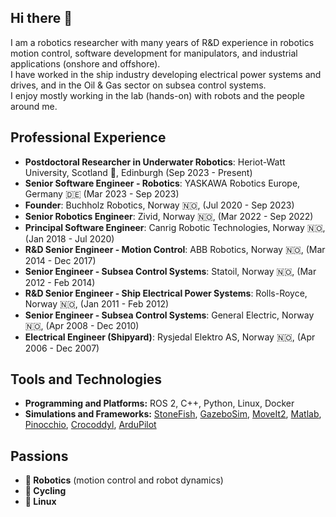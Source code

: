 ## Hi there 👋

I am a robotics researcher with many years of R&D experience in robotics motion control, software development for manipulators, and industrial applications (onshore and offshore). <br>
I have worked in the ship industry developing electrical power systems and drives, and in the Oil & Gas sector on subsea control systems. <br>
I enjoy mostly working in the lab (hands-on) with robots and the people around me. <br>

## Professional Experience

- **Postdoctoral Researcher in Underwater Robotics**: Heriot-Watt University, Scotland :scotland:, Edinburgh (Sep 2023 - Present)
- **Senior Software Engineer - Robotics**: YASKAWA Robotics Europe, Germany :de: (Mar 2023 - Sep 2023)
- **Founder**: Buchholz Robotics, Norway 🇳🇴, (Jul 2020 - Sep 2023)
- **Senior Robotics Engineer**: Zivid, Norway 🇳🇴,  (Mar 2022 - Sep 2022)
- **Principal Software Engineer**: Canrig Robotic Technologies, Norway 🇳🇴, (Jan 2018 - Jul 2020)
- **R&D Senior Engineer - Motion Control**:  ABB Robotics, Norway 🇳🇴, (Mar 2014 - Dec 2017)
- **Senior Engineer - Subsea Control Systems**: Statoil, Norway 🇳🇴, (Mar 2012 - Feb 2014)
- **R&D Senior Engineer - Ship Electrical Power Systems**:  Rolls-Royce, Norway 🇳🇴,  (Jan 2011 - Feb 2012)
- **Senior Engineer - Subsea Control Systems**: General Electric, Norway 🇳🇴, (Apr 2008 - Dec 2010)
- **Electrical Engineer (Shipyard)**: Rysjedal Elektro AS, Norway 🇳🇴, (Apr 2006 - Dec 2007)

## Tools and Technologies

- **Programming and Platforms:** ROS 2, C++, Python, Linux, Docker  
- **Simulations and Frameworks:** [StoneFish](https://stonefish.readthedocs.io/en/latest/), [GazeboSim](https://gazebosim.org/home), [MoveIt2](https://moveit.picknik.ai/main/index.html), [Matlab](https://se.mathworks.com/products/matlab.html), [Pinocchio](https://github.com/stack-of-tasks/pinocchio), [Crocoddyl](https://github.com/loco-3d/crocoddyl), [ArduPilot](https://ardupilot.org/)

## Passions

- **🤖 Robotics** (motion control and robot dynamics)  
- **🚴 Cycling**
- **🐧 Linux**

<!--

| Position                                     | Company                         | Location        | Duration               |
|---------------------------------------------|---------------------------------|-----------------|-----------------------|
| Postdoctoral Researcher in Underwater Robotics | Heriot-Watt University          | Edinburgh, UK   | Sep 2023 - Present    |
| Senior Software Engineer - Robotics            | YASKAWA Europe                 | Germany         | Mar 2023 - Sep 2023   |
| Founder                                        | Buchholz Robotics               | Norway          | Jul 2020 - Sep 2023   |
| Senior Robotics Engineer                       | Zivid                           | Norway          | Mar 2022 - Sep 2022   |
| Principal Software Engineer                    | Canrig Robotic Technologies    | Norway          | Jan 2018 - Jul 2020   |
| R&D Senior Engineer - Motion Control           | ABB Robotics                   | Norway          | Mar 2014 - Dec 2017   |
| Senior Engineer - Subsea Control Systems       | Statoil                        | Norway          | Mar 2012 - Feb 2014   |
| R&D Senior Engineer - Ship Electrical Power Systems | Rolls-Royce                   | Norway          | Jan 2011 - Feb 2012   |
| Senior Engineer - Subsea Control Systems    | General Electric               | Norway          | Apr 2008 - Dec 2010   |
| Electrical Engineer (Shipyard)              | Rysjedal Elektro AS            | Norway          | Apr 2006 - Dec 2007   |

-->


<!--
**markusbuchholz/markusbuchholz** is a ✨ _special_ ✨ repository because its `README.md` (this file) appears on your GitHub profile.

Here are some ideas to get you started:

- 🔭 I’m currently working on ...
- 🌱 I’m currently learning ...
- 👯 I’m looking to collaborate on ...
- 🤔 I’m looking for help with ...
- 💬 Ask me about ...
- 📫 How to reach me: ...
- 😄 Pronouns: ...
- ⚡ Fun fact: ...
-->
